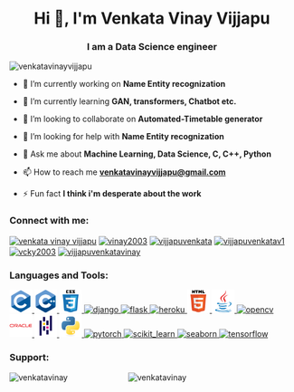 <h1 align="center">Hi 👋, I'm Venkata Vinay Vijjapu</h1>
<h3 align="center">I am a Data Science engineer</h3>

<p align="left"> <img src="https://komarev.com/ghpvc/?username=venkatavinayvijjapu&label=Profile%20views&color=0e75b6&style=flat" alt="venkatavinayvijjapu" /> </p>

<!-- <p align="left"> <a href="https://github.com/ryo-ma/github-profile-trophy"><img src="https://github-profile-trophy.vercel.app/?username=venkatavinayvijjapu" alt="venkatavinayvijjapu" /></a> </p> -->

- 🔭 I’m currently working on **Name Entity recognization**

- 🌱 I’m currently learning **GAN, transformers, Chatbot etc.**

- 👯 I’m looking to collaborate on **Automated-Timetable generator**

- 🤝 I’m looking for help with **Name Entity recognization**

- 💬 Ask me about **Machine Learning, Data Science, C, C++, Python**

- 📫 How to reach me **venkatavinayvijjapu@gmail.com**

- ⚡ Fun fact **I think i'm desperate about the work**

<h3 align="left">Connect with me:</h3>
<p align="left">
<a href="https://linkedin.com/in/venkata-vinay-v-28136b205" target="blank"><img align="center" src="https://raw.githubusercontent.com/rahuldkjain/github-profile-readme-generator/master/src/images/icons/Social/linked-in-alt.svg" alt="venkata vinay vijjapu" height="30" width="40" /></a>
<a href="https://kaggle.com/vinay2003" target="blank"><img align="center" src="https://raw.githubusercontent.com/rahuldkjain/github-profile-readme-generator/master/src/images/icons/Social/kaggle.svg" alt="vinay2003" height="30" width="40" /></a>
<a href="https://www.codechef.com/users/vijjapuvenkata" target="blank"><img align="center" src="https://cdn.jsdelivr.net/npm/simple-icons@3.1.0/icons/codechef.svg" alt="vijjapuvenkata" height="30" width="40" /></a>
<a href="https://www.hackerrank.com/vijjapuvenkatav1" target="blank"><img align="center" src="https://raw.githubusercontent.com/rahuldkjain/github-profile-readme-generator/master/src/images/icons/Social/hackerrank.svg" alt="vijjapuvenkatav1" height="30" width="40" /></a>
<a href="https://codeforces.com/profile/vcky2003" target="blank"><img align="center" src="https://raw.githubusercontent.com/rahuldkjain/github-profile-readme-generator/master/src/images/icons/Social/codeforces.svg" alt="vcky2003" height="30" width="40" /></a>
<a href="https://www.leetcode.com/vijjapuvenkatavinay" target="blank"><img align="center" src="https://raw.githubusercontent.com/rahuldkjain/github-profile-readme-generator/master/src/images/icons/Social/leet-code.svg" alt="vijjapuvenkatavinay" height="30" width="40" /></a>
</p>

<h3 align="left">Languages and Tools:</h3>
<p align="left"> <a href="https://www.cprogramming.com/" target="_blank" rel="noreferrer"> <img src="https://raw.githubusercontent.com/devicons/devicon/master/icons/c/c-original.svg" alt="c" width="40" height="40"/> </a> <a href="https://www.w3schools.com/cpp/" target="_blank" rel="noreferrer"> <img src="https://raw.githubusercontent.com/devicons/devicon/master/icons/cplusplus/cplusplus-original.svg" alt="cplusplus" width="40" height="40"/> </a> <a href="https://www.w3schools.com/css/" target="_blank" rel="noreferrer"> <img src="https://raw.githubusercontent.com/devicons/devicon/master/icons/css3/css3-original-wordmark.svg" alt="css3" width="40" height="40"/> </a> <a href="https://www.djangoproject.com/" target="_blank" rel="noreferrer"> <img src="https://cdn.worldvectorlogo.com/logos/django.svg" alt="django" width="40" height="40"/> </a> <a href="https://flask.palletsprojects.com/" target="_blank" rel="noreferrer"> <img src="https://www.vectorlogo.zone/logos/pocoo_flask/pocoo_flask-icon.svg" alt="flask" width="40" height="40"/> </a> <a href="https://heroku.com" target="_blank" rel="noreferrer"> <img src="https://www.vectorlogo.zone/logos/heroku/heroku-icon.svg" alt="heroku" width="40" height="40"/> </a> <a href="https://www.w3.org/html/" target="_blank" rel="noreferrer"> <img src="https://raw.githubusercontent.com/devicons/devicon/master/icons/html5/html5-original-wordmark.svg" alt="html5" width="40" height="40"/> </a> <a href="https://www.java.com" target="_blank" rel="noreferrer"> <img src="https://raw.githubusercontent.com/devicons/devicon/master/icons/java/java-original.svg" alt="java" width="40" height="40"/> </a> <a href="https://opencv.org/" target="_blank" rel="noreferrer"> <img src="https://www.vectorlogo.zone/logos/opencv/opencv-icon.svg" alt="opencv" width="40" height="40"/> </a> <a href="https://www.oracle.com/" target="_blank" rel="noreferrer"> <img src="https://raw.githubusercontent.com/devicons/devicon/master/icons/oracle/oracle-original.svg" alt="oracle" width="40" height="40"/> </a> <a href="https://pandas.pydata.org/" target="_blank" rel="noreferrer"> <img src="https://raw.githubusercontent.com/devicons/devicon/2ae2a900d2f041da66e950e4d48052658d850630/icons/pandas/pandas-original.svg" alt="pandas" width="40" height="40"/> </a> <a href="https://www.python.org" target="_blank" rel="noreferrer"> <img src="https://raw.githubusercontent.com/devicons/devicon/master/icons/python/python-original.svg" alt="python" width="40" height="40"/> </a> <a href="https://pytorch.org/" target="_blank" rel="noreferrer"> <img src="https://www.vectorlogo.zone/logos/pytorch/pytorch-icon.svg" alt="pytorch" width="40" height="40"/> </a> <a href="https://scikit-learn.org/" target="_blank" rel="noreferrer"> <img src="https://upload.wikimedia.org/wikipedia/commons/0/05/Scikit_learn_logo_small.svg" alt="scikit_learn" width="40" height="40"/> </a> <a href="https://seaborn.pydata.org/" target="_blank" rel="noreferrer"> <img src="https://seaborn.pydata.org/_images/logo-mark-lightbg.svg" alt="seaborn" width="40" height="40"/> </a> <a href="https://www.tensorflow.org" target="_blank" rel="noreferrer"> <img src="https://www.vectorlogo.zone/logos/tensorflow/tensorflow-icon.svg" alt="tensorflow" width="40" height="40"/> </a> </p>


<h3 align="left">Support:</h3>
<p><a href="https://www.buymeacoffee.com/venkatavinay"> <img align="left" src="https://cdn.buymeacoffee.com/buttons/v2/default-yellow.png" height="50" width="210" alt="venkatavinay" /></a><a href="https://ko-fi.com/venkatavinay"> <img align="left" src="https://cdn.ko-fi.com/cdn/kofi3.png?v=3" height="50" width="210" alt="venkatavinay" /></a></p><br><br>

